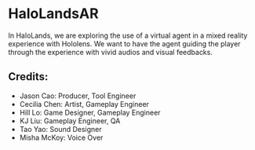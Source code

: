# HaloLandsAR
In HaloLands, we are exploring the use of a virtual agent in a mixed reality experience with Hololens. We want to have the agent guiding the player through the experience with vivid audios and visual feedbacks.

## Credits:
+ Jason Cao: Producer, Tool Engineer
+ Cecilia Chen: Artist, Gameplay Engineer
+ Hill Lo: Game Designer, Gameplay Engineer
+ KJ Liu: Gameplay  Engineer, QA
+ Tao Yao: Sound Designer
+ Misha McKoy: Voice Over
